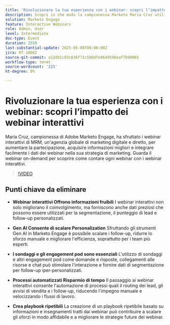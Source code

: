 ```yaml
---
title: 'Rivoluzionare la tua esperienza con i webinar: scopri l’impatto dei webinar interattivi'
description: Scopri in che modo la campionessa Marketo Maria Cruz utilizza i webinar interattivi per incrementare il coinvolgimento, ottenere informazioni approfondite e migliorare il marketing presso MRM. Guarda on-demand adesso!
solution: Marketo Engage
feature: Interactive Webinars
role: Admin, User
level: Intermediate
doc-type: Event
duration: 2559
last-substantial-update: 2025-05-08T00:00:00Z
jira: KT-18062
source-git-commit: a12db1c83c836f71c5b0dfe8649596eaf7b90065
workflow-type: tm+mt
source-wordcount: '225'
ht-degree: 0%

---
```



# Rivoluzionare la tua esperienza con i webinar: scopri l’impatto dei webinar interattivi

Maria Cruz, campionessa di Adobe Marketo Engage, ha sfruttato i webinar interattivi di MRM, un&#39;agenzia globale di marketing digitale e diretto, per aumentare la partecipazione, acquisire informazioni migliori e integrare facilmente i dati dei webinar nella sua strategia di marketing. Guarda il webinar on-demand per scoprire come contare ogni webinar con i webinar interattivi.

>[!VIDEO](https://video.tv.adobe.com/v/3458099/?learn=on&enablevpops)

## Punti chiave da eliminare

* **Webinar interattivi Offrono informazioni fruibili** I webinar interattivi non solo migliorano il coinvolgimento, ma forniscono anche dati preziosi che possono essere utilizzati per la segmentazione, il punteggio di lead e follow-up personalizzati.

* **Gen AI Consente di scalare Personalization** Sfruttando gli strumenti Gen AI in Marketo Engage è possibile scalare i follow-up, ridurre lo sforzo manuale e migliorare l&#39;efficienza, soprattutto per i team più esperti.

* **I sondaggi e gli engagement pod sono essenziali** L&#39;utilizzo di sondaggi e altri engagement pod come domande e risposte, collegamenti alle risorse e chat può stimolare l&#39;interazione e fornire dati di segmentazione per follow-up iper-personalizzati.

* **Processi automatizzati Risparmio di tempo** Il passaggio ai webinar interattivi consente l&#39;automazione di processi quali il routing dei lead, gli avvisi di vendita e i follow-up, riducendo l&#39;impegno manuale e velocizzando i flussi di lavoro.

* **Crea playbook ripetibili** La creazione di un playbook ripetibile basato su informazioni e insegnamenti tratti dai webinar può contribuire a scalare gli sforzi in modo affidabile e a migliorare le strategie future dei webinar.
